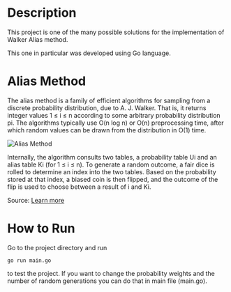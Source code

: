 # Description
This project is one of the many possible solutions for the implementation of Walker Alias method.

This one in particular was developed using Go language.

# Alias Method

The alias method is a family of efficient algorithms for sampling from a discrete probability distribution, due to A. J. Walker. That is, it returns integer values 1 ≤ i ≤ n according to some arbitrary probability distribution pi. The algorithms typically use O(n log n) or O(n) preprocessing time, after which random values can be drawn from the distribution in O(1) time.

![Alias Method](https://www.researchgate.net/profile/Mattia_Massone/publication/326356402/figure/fig10/AS:647622192799747@1531416571879/Example-of-alias-method.png)

Internally, the algorithm consults two tables, a probability table Ui and an alias table Ki (for 1 ≤ i ≤ n). To generate a random outcome, a fair diсe is rolled to determine an index into the two tables. Based on the probability stored at that index, a biased coin is then flipped, and the outcome of the flip is used to choose between a result of i and Ki.

Source: [Learn more](https://en.wikipedia.org/wiki/Alias_method)

# How to Run
Go to the project directory and run
```console
go run main.go
```
to test the project. If you want to change the probability weights and the number of random generations you can do that in main file (main.go).